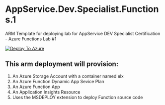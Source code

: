 # AppService.Dev.Specialist.Functions.1
ARM Template for deploying lab for AppService DEV Specialist Certification - Azure Functions Lab #1

[![Deploy To Azure](https://aka.ms/deploytoazurebutton)](https://portal.azure.com/#create/Microsoft.Template/uri/https%3A%2F%2Fraw.githubusercontent.com%2Fbenperk%2FAzureFunctionConsumer%2Fblob%2Fmaster%2FlabFiles%2FAppService.Dev.Specialist.Functions.1%2Fazuredeploy.json)

## This arm deployment will provision:

1.	An Azure Storage Account with a container named elx
2.	An Azure Function Dynamic App Sevice Plan
3.	An Azure Function App
4.	An Application Insights Resource
5.	Uses the MSDEPLOY extension to deploy Function source code
